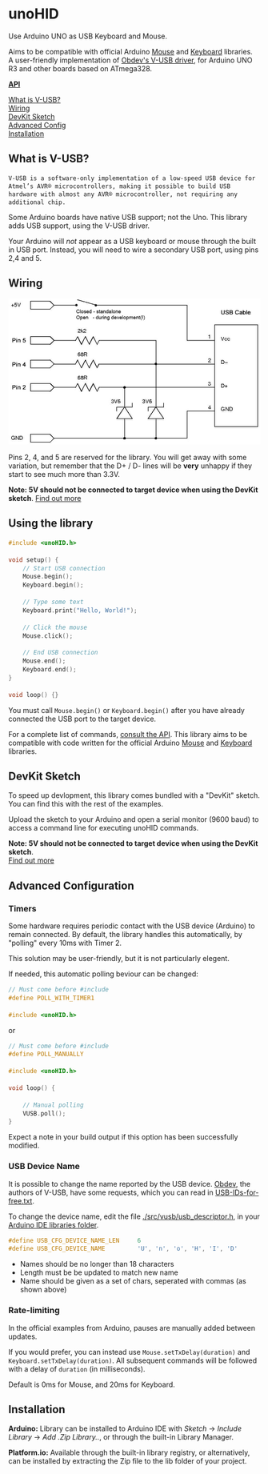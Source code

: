 # unoHID

Use Arduino UNO as USB Keyboard and Mouse.<br />

Aims to be compatible with official Arduino [Mouse](https://www.arduino.cc/reference/en/language/functions/usb/mouse/) and [Keyboard](https://www.arduino.cc/reference/en/language/functions/usb/keyboard/) libraries.<br />
A user-friendly implementation of [Obdev's V-USB driver](https://www.obdev.at/vusb/), for Arduino UNO R3 and other boards based on ATmega328.


**[API](/docs/API.md)** <br />

[What is V-USB?](#what-is-v-usb) <br />
[Wiring](#wiring) <br />
[DevKit Sketch](#devkit-sketch) <br />
[Advanced Config](#advanced-configuration) <br />
[Installation](#installation)


## What is V-USB?

```
V-USB is a software-only implementation of a low-speed USB device for Atmel’s AVR® microcontrollers, making it possible to build USB hardware with almost any AVR® microcontroller, not requiring any additional chip.
```

Some Arduino boards have native USB support; not the Uno. This library adds USB support, using the V-USB driver.

Your Arduino will *not* appear as a USB keyboard or mouse through the built in USB port. Instead, you will need to wire a secondary USB port, using pins 2,4 and 5.


## Wiring

![vusb-schematic](./schematic.jpg)

Pins 2, 4, and 5 are reserved for the library. You will get away with some variation, but remember that the D+ / D- lines will be **very** unhappy if they start to see much more than 3.3V.

**Note: 5V should not be connected to target device when using the DevKit sketch**. [Find out more](./self-powered/warning.md)

## Using the library

```cpp
#include <unoHID.h>

void setup() {
    // Start USB connection
    Mouse.begin();
    Keyboard.begin();

    // Type some text
    Keyboard.print("Hello, World!");

    // Click the mouse
    Mouse.click();

    // End USB connection
    Mouse.end();
    Keyboard.end();
}

void loop() {}
```

You must call `Mouse.begin()` or `Keyboard.begin()` after you have already connected the USB port to the target device.

For a complete list of commands, [consult the API](./API.md). This library aims to be compatible with code written for the official Arduino [Mouse](https://www.arduino.cc/reference/en/language/functions/usb/mouse/) and [Keyboard](https://www.arduino.cc/reference/en/language/functions/usb/keyboard/) libraries.

## DevKit Sketch

To speed up devlopment, this library comes bundled with a "DevKit" sketch. You can find this with the rest of the examples.

Upload the sketch to your Arduino and open a serial monitor (9600 baud) to access a command line for executing unoHID commands.

**Note: 5V should not be connected to target device when using the DevKit sketch**.<br />
[Find out more](./self-powered/warning.md)

## Advanced Configuration

### Timers

Some hardware requires periodic contact with the USB device (Arduino) to remain connected. By default, the library handles this automatically, by "polling" every 10ms with Timer 2. 

This solution may be user-friendly, but it is not particularly elegent. 

If needed, this automatic polling beviour can be changed:

```cpp
// Must come before #include
#define POLL_WITH_TIMER1

#include <unoHID.h>
```
or
```cpp
// Must come before #include
#define POLL_MANUALLY

#include <unoHID.h>

void loop() {

    // Manual polling
    VUSB.poll();
}
```

Expect a note in your build output if this option has been successfully modified.

### USB Device Name

It is possible to change the name reported by the USB device.
[Obdev](https://www.obdev.at/products/vusb/index.html), the authors of V-USB, have some requests, which you can read in [USB-IDs-for-free.txt](https://github.com/todd-herbert/unoHID/blob/main/doc/vusb/USB-IDs-for-free.txt).

To change the device name, edit the file [./src/vusb/usb_descriptor.h](/src/vusb/usb_descriptor.h), in your [Arduino IDE libraries folder](https://docs.arduino.cc/hacking/software/Libraries).

```cpp
#define USB_CFG_DEVICE_NAME_LEN     6
#define USB_CFG_DEVICE_NAME         'U', 'n', 'o', 'H', 'I', 'D'
```

* Names should be no longer than 18 characters
* Length must be be updated to match new name
* Name should be given as a set of chars, seperated with commas (as shown above)


### Rate-limiting

In the official examples from Arduino, pauses are manually added between updates.

If you would prefer, you can instead use `Mouse.setTxDelay(duration)` and `Keyboard.setTxDelay(duration)`. All subsequent commands will be followed with a delay of `duration` (in milliseconds).

Default is 0ms for Mouse, and 20ms for Keyboard.


## Installation

**Arduino:** Library can be installed to Arduino IDE with *Sketch* -> *Include Library* -> *Add .Zip Library..*, or through the built-in Library Manager.

**Platform.io:** Available through the built-in library registry, or alternatively, can be installed by extracting the Zip file to the lib folder of your project.